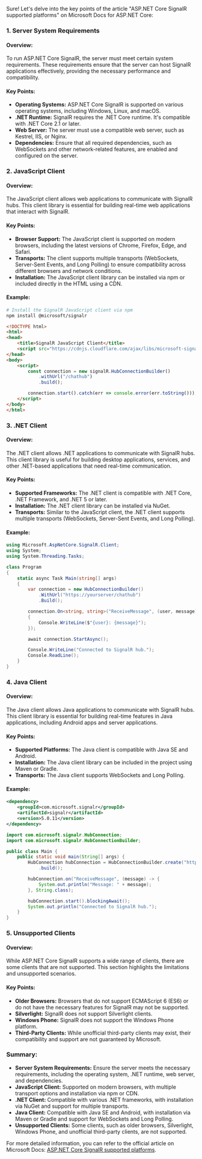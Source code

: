 Sure! Let's delve into the key points of the article "ASP.NET Core SignalR supported platforms" on Microsoft Docs for ASP.NET Core:

### 1. Server System Requirements

#### Overview:
To run ASP.NET Core SignalR, the server must meet certain system requirements. These requirements ensure that the server can host SignalR applications effectively, providing the necessary performance and compatibility.

#### Key Points:
- **Operating Systems:** ASP.NET Core SignalR is supported on various operating systems, including Windows, Linux, and macOS.
- **.NET Runtime:** SignalR requires the .NET Core runtime. It's compatible with .NET Core 2.1 or later.
- **Web Server:** The server must use a compatible web server, such as Kestrel, IIS, or Nginx.
- **Dependencies:** Ensure that all required dependencies, such as WebSockets and other network-related features, are enabled and configured on the server.

### 2. JavaScript Client

#### Overview:
The JavaScript client allows web applications to communicate with SignalR hubs. This client library is essential for building real-time web applications that interact with SignalR.

#### Key Points:
- **Browser Support:** The JavaScript client is supported on modern browsers, including the latest versions of Chrome, Firefox, Edge, and Safari.
- **Transports:** The client supports multiple transports (WebSockets, Server-Sent Events, and Long Polling) to ensure compatibility across different browsers and network conditions.
- **Installation:** The JavaScript client library can be installed via npm or included directly in the HTML using a CDN.

#### Example:
```bash
# Install the SignalR JavaScript client via npm
npm install @microsoft/signalr
```

```html name=index.html
<!DOCTYPE html>
<html>
<head>
    <title>SignalR JavaScript Client</title>
    <script src="https://cdnjs.cloudflare.com/ajax/libs/microsoft-signalr/5.0.11/signalr.min.js"></script>
</head>
<body>
    <script>
        const connection = new signalR.HubConnectionBuilder()
            .withUrl("/chathub")
            .build();

        connection.start().catch(err => console.error(err.toString()));
    </script>
</body>
</html>
```

### 3. .NET Client

#### Overview:
The .NET client allows .NET applications to communicate with SignalR hubs. This client library is useful for building desktop applications, services, and other .NET-based applications that need real-time communication.

#### Key Points:
- **Supported Frameworks:** The .NET client is compatible with .NET Core, .NET Framework, and .NET 5 or later.
- **Installation:** The .NET client library can be installed via NuGet.
- **Transports:** Similar to the JavaScript client, the .NET client supports multiple transports (WebSockets, Server-Sent Events, and Long Polling).

#### Example:
```csharp name=Program.cs
using Microsoft.AspNetCore.SignalR.Client;
using System;
using System.Threading.Tasks;

class Program
{
    static async Task Main(string[] args)
    {
        var connection = new HubConnectionBuilder()
            .WithUrl("https://yourserver/chathub")
            .Build();

        connection.On<string, string>("ReceiveMessage", (user, message) =>
        {
            Console.WriteLine($"{user}: {message}");
        });

        await connection.StartAsync();

        Console.WriteLine("Connected to SignalR hub.");
        Console.ReadLine();
    }
}
```

### 4. Java Client

#### Overview:
The Java client allows Java applications to communicate with SignalR hubs. This client library is essential for building real-time features in Java applications, including Android apps and server applications.

#### Key Points:
- **Supported Platforms:** The Java client is compatible with Java SE and Android.
- **Installation:** The Java client library can be included in the project using Maven or Gradle.
- **Transports:** The Java client supports WebSockets and Long Polling.

#### Example:
```xml name=pom.xml
<dependency>
    <groupId>com.microsoft.signalr</groupId>
    <artifactId>signalr</artifactId>
    <version>5.0.11</version>
</dependency>
```

```java name=Main.java
import com.microsoft.signalr.HubConnection;
import com.microsoft.signalr.HubConnectionBuilder;

public class Main {
    public static void main(String[] args) {
        HubConnection hubConnection = HubConnectionBuilder.create("https://yourserver/chathub")
            .build();

        hubConnection.on("ReceiveMessage", (message) -> {
            System.out.println("Message: " + message);
        }, String.class);

        hubConnection.start().blockingAwait();
        System.out.println("Connected to SignalR hub.");
    }
}
```

### 5. Unsupported Clients

#### Overview:
While ASP.NET Core SignalR supports a wide range of clients, there are some clients that are not supported. This section highlights the limitations and unsupported scenarios.

#### Key Points:
- **Older Browsers:** Browsers that do not support ECMAScript 6 (ES6) or do not have the necessary features for SignalR may not be supported.
- **Silverlight:** SignalR does not support Silverlight clients.
- **Windows Phone:** SignalR does not support the Windows Phone platform.
- **Third-Party Clients:** While unofficial third-party clients may exist, their compatibility and support are not guaranteed by Microsoft.

### Summary:

- **Server System Requirements:** Ensure the server meets the necessary requirements, including the operating system, .NET runtime, web server, and dependencies.
- **JavaScript Client:** Supported on modern browsers, with multiple transport options and installation via npm or CDN.
- **.NET Client:** Compatible with various .NET frameworks, with installation via NuGet and support for multiple transports.
- **Java Client:** Compatible with Java SE and Android, with installation via Maven or Gradle and support for WebSockets and Long Polling.
- **Unsupported Clients:** Some clients, such as older browsers, Silverlight, Windows Phone, and unofficial third-party clients, are not supported.

For more detailed information, you can refer to the official article on Microsoft Docs: [ASP.NET Core SignalR supported platforms](https://docs.microsoft.com/en-us/aspnet/core/signalr/supported-platforms).